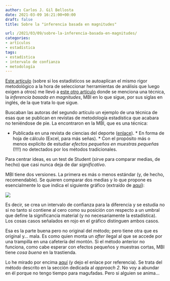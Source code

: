 ```yaml
---
author: Carlos J. Gil Bellosta
date: 2021-03-09 16:21:00+00:00
draft: false
title: Sobre la "inferencia basada en magnitudes"

url: /2021/03/09/sobre-la-inferencia-basada-en-magnitudes/
categories:
- artículos
- estadística
tags:
- estadística
- intervalo de confianza
- metodología
---
```





[Este artículo](https://statmodeling.stat.columbia.edu/2021/02/21/statisticians-dont-use-statistical-evidence-to-decide-what-statistical-methods-to-use-also-the-way-of-the-physicist/)  (sobre si los estadísticos se autoaplican el mismo rigor metodológico a la hora de seleccionar herramientas de análisis que luego exigen a otros) me llevó a [este otro artículo](https://rss.onlinelibrary.wiley.com/doi/10.1111/1740-9713.01444) donde se menciona una técnica, la _inferencia basada en magnitudes_, MBI en lo que sigue, por sus siglas en inglés, de la que trata lo que sigue.







Buscaban las autoras del segundo artículo un ejemplo de una técnica de esas que se publican en revistas de metodología estadística que acabara no teniéndose de pie. La encontraron en la MBI, que es una técnica:





  * Publicada en una revista de ciencias del deporte ([enlace](https://www.semanticscholar.org/paper/A-spreadsheet-for-deriving-a-confidence-interval%2C-a-Hopkins/ccb3d5913b54816c46ffc5ce1b83ac0fdde91a69)).  * En forma de hoja de cálculo (Excel, para más señas).  * Con el propósito más o menos explícito de estudiar _efectos pequeños en muestras pequeñas_ (!!!!) no detectados por los métodos tradicionales.





Para centrar ideas, es un test de Student (sirve para comparar medias, de hecho) que casi nunca deja de dar _significativo_.







MBI tiene dos versiones. La primera es más o menos estándar (y, de hecho, recomendable). Se quieren comparar dos medias y lo que propone es esencialmente lo que indica el siguiente gráfico (extraído de [aquí](https://www.researchgate.net/publication/325217813_Magnitude-based_inference_What_is_it_How_does_it_work_and_is_it_appropriate)):





![](/wp-uploads/2021/03/Magnitude-Based-Inference-Decisions-in-Magnitude-Based.png)






Es decir, se crea un intervalo de confianza para la diferencia y se estudia no si no tanto si contiene al cero como su posición con respecto a un umbral que define la significancia material (y no necesariamente la estadística). Los cosas casos señalados en rojo en el gráfico distinguen ambos casos.







Esa es la parte buena pero no original del método; pero tiene otra que es original y... mala. Es como quien monta un _after_ ilegal al que se accede por una trampilla en una cafetería del montón. Si el método anterior no funciona, como cabe esperar con efectos pequeños y muestras cortas, MBI tiene _cosa buena_ en la trastienda.







Lo he mirado por encima [aquí](https://www.ncbi.nlm.nih.gov/pmc/articles/PMC5642352/) (y dejo el enlace por referencia). Se trata del método descrito en la sección dedicada al _approach 2_. No voy a abundar en él porque no tengo tiempo para magufadas. Pero si alguien se anima...









